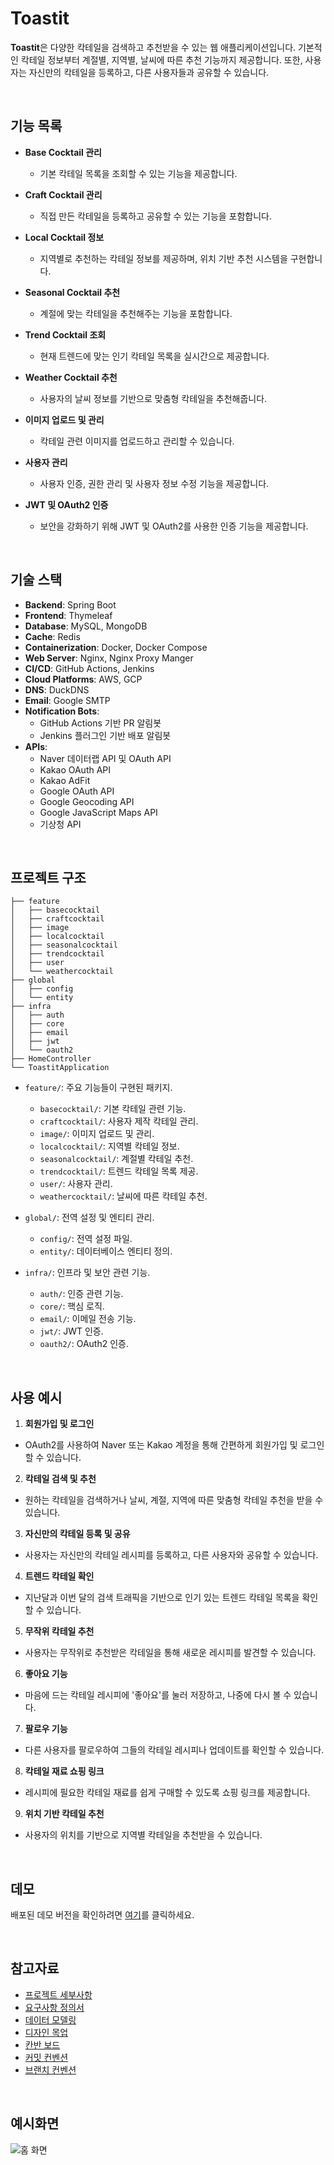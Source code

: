# Toastit

**Toastit**은 다양한 칵테일을 검색하고 추천받을 수 있는 웹 애플리케이션입니다. 기본적인 칵테일 정보부터 계절별, 지역별, 날씨에 따른 추천 기능까지 제공합니다. 또한, 사용자는 자신만의 칵테일을 등록하고, 다른 사용자들과 공유할 수 있습니다.

<br/>

## 기능 목록

- **Base Cocktail 관리**
  - 기본 칵테일 목록을 조회할 수 있는 기능을 제공합니다.

- **Craft Cocktail 관리**
  - 직접 만든 칵테일을 등록하고 공유할 수 있는 기능을 포함합니다.

- **Local Cocktail 정보**
  - 지역별로 추천하는 칵테일 정보를 제공하며, 위치 기반 추천 시스템을 구현합니다.

- **Seasonal Cocktail 추천**
  - 계절에 맞는 칵테일을 추천해주는 기능을 포함합니다.

- **Trend Cocktail 조회**
  - 현재 트렌드에 맞는 인기 칵테일 목록을 실시간으로 제공합니다.

- **Weather Cocktail 추천**
  - 사용자의 날씨 정보를 기반으로 맞춤형 칵테일을 추천해줍니다.

- **이미지 업로드 및 관리**
  - 칵테일 관련 이미지를 업로드하고 관리할 수 있습니다.

- **사용자 관리**
  - 사용자 인증, 권한 관리 및 사용자 정보 수정 기능을 제공합니다.

- **JWT 및 OAuth2 인증**
  - 보안을 강화하기 위해 JWT 및 OAuth2를 사용한 인증 기능을 제공합니다.

<br/>

## 기술 스택

- **Backend**: Spring Boot
- **Frontend**: Thymeleaf
- **Database**: MySQL, MongoDB
- **Cache**: Redis
- **Containerization**: Docker, Docker Compose
- **Web Server**: Nginx, Nginx Proxy Manger
- **CI/CD**: GitHub Actions, Jenkins
- **Cloud Platforms**: AWS, GCP
- **DNS**: DuckDNS
- **Email**: Google SMTP
- **Notification Bots**:
  - GitHub Actions 기반 PR 알림봇
  - Jenkins 플러그인 기반 배포 알림봇
- **APIs**:
  - Naver 데이터랩 API 및 OAuth API
  - Kakao OAuth API
  - Kakao AdFit
  - Google OAuth API
  - Google Geocoding API
  - Google JavaScript Maps API
  - 기상청 API

<br/>

## 프로젝트 구조

```
├── feature
│   ├── basecocktail
│   ├── craftcocktail
│   ├── image
│   ├── localcocktail
│   ├── seasonalcocktail
│   ├── trendcocktail
│   ├── user
│   └── weathercocktail
├── global
│   ├── config
│   └── entity
├── infra
│   ├── auth
│   ├── core
│   ├── email
│   ├── jwt
│   └── oauth2
├── HomeController
└── ToastitApplication
```

- `feature/`: 주요 기능들이 구현된 패키지.
  - `basecocktail/`: 기본 칵테일 관련 기능.
  - `craftcocktail/`: 사용자 제작 칵테일 관리.
  - `image/`: 이미지 업로드 및 관리.
  - `localcocktail/`: 지역별 칵테일 정보.
  - `seasonalcocktail/`: 계절별 칵테일 추천.
  - `trendcocktail/`: 트렌드 칵테일 목록 제공.
  - `user/`: 사용자 관리.
  - `weathercocktail/`: 날씨에 따른 칵테일 추천.

- `global/`: 전역 설정 및 엔티티 관리.
  - `config/`: 전역 설정 파일.
  - `entity/`: 데이터베이스 엔티티 정의.

- `infra/`: 인프라 및 보안 관련 기능.
  - `auth/`: 인증 관련 기능.
  - `core/`: 핵심 로직.
  - `email/`: 이메일 전송 기능.
  - `jwt/`: JWT 인증.
  - `oauth2/`: OAuth2 인증.

<br/>

## 사용 예시 

1. **회원가입 및 로그인**
  - OAuth2를 사용하여 Naver 또는 Kakao 계정을 통해 간편하게 회원가입 및 로그인할 수 있습니다.

2. **칵테일 검색 및 추천**
  - 원하는 칵테일을 검색하거나 날씨, 계절, 지역에 따른 맞춤형 칵테일 추천을 받을 수 있습니다.

3. **자신만의 칵테일 등록 및 공유**
  - 사용자는 자신만의 칵테일 레시피를 등록하고, 다른 사용자와 공유할 수 있습니다.

4. **트렌드 칵테일 확인**
  - 지난달과 이번 달의 검색 트래픽을 기반으로 인기 있는 트렌드 칵테일 목록을 확인할 수 있습니다.

5. **무작위 칵테일 추천**
  - 사용자는 무작위로 추천받은 칵테일을 통해 새로운 레시피를 발견할 수 있습니다.

6. **좋아요 기능**
  - 마음에 드는 칵테일 레시피에 '좋아요'를 눌러 저장하고, 나중에 다시 볼 수 있습니다.

7. **팔로우 기능**
  - 다른 사용자를 팔로우하여 그들의 칵테일 레시피나 업데이트를 확인할 수 있습니다.

8. **칵테일 재료 쇼핑 링크**
  - 레시피에 필요한 칵테일 재료를 쉽게 구매할 수 있도록 쇼핑 링크를 제공합니다.

9. **위치 기반 칵테일 추천**
  - 사용자의 위치를 기반으로 지역별 칵테일을 추천받을 수 있습니다.

<br/>

## 데모

배포된 데모 버전을 확인하려면 [여기](https://toastit.duckdns.org)를 클릭하세요.

<br/>

## 참고자료 

- [프로젝트 세부사항](https://github.com/ToastitProject/Toastit/wiki)
- [요구사항 정의서](https://github.com/ToastitProject/Toastit/wiki/Software-Requirements-Specification(SRS))
- [데이터 모델링](https://www.erdcloud.com/d/9GAEaG2gYyCjtHvk2)
- [디자인 목업](https://www.figma.com/design/CP4NS4ogDmtTSKP2I8zyQi/%EC%84%B8%EC%83%81%EC%97%90-%EB%82%98%EC%81%9C-%EA%B0%9C%EB%B0%9C%EC%9E%90%EB%8A%94-%EC%97%86%EB%8B%A4-team-library?node-id=0-1&t=FMWmhg01BUtuBxEv-1)
- [칸반 보드](https://github.com/your-repo/projects)
- [커밋 컨벤션](https://github.com/ToastitProject/Toastit/wiki/Commit-Convension)
- [브랜치 컨벤션](https://github.com/ToastitProject/Toastit/wiki/Branch-Convension)

<br/>

## 예시화면

![홈 화면](./assets/home_screen.png)
